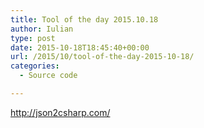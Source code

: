 ```yaml
---
title: Tool of the day 2015.10.18
author: Iulian
type: post
date: 2015-10-18T18:45:40+00:00
url: /2015/10/tool-of-the-day-2015-10-18/
categories:
  - Source code

---
```

<http://json2csharp.com/>